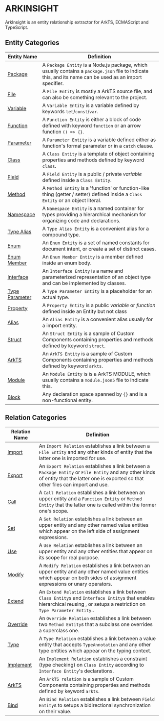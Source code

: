 # ARKINSIGHT

ArkInsight is an entity relationship extractor for ArkTS, ECMAScript and TypeScript.

## Entity Categories

| Entity Name                               | Definition                                                                                                         |
|-------------------------------------------|--------------------------------------------------------------------------------------------------------------------|
| [Package](entity/package.md) | A `Package Entity` is a Node.js package, which usually contains a `package.json` file to indicate this, and its name can be used as an import specifier. |
| [File](entity/file.md)           | A `File Entity` is mostly a ArkTS source file, and can also be something relevant to the project.                           |
| [Variable](entity/variable.md)   | A `Variable Entity` is a variable defined by keywords `let`/`const`/`var`.                                                       |
| [Function](entity/function.md)   | A `Function Entity` is either a block of code defined with keyword `function` or an arrow function `() => {}`.                   |
| [Parameter](entity/parameter.md) | A `Parameter Entity` is a variable defined either as function's formal parameter or in a `catch` clause.                         |
| [Class](entity/class.md)         | A `Class Entity` is a template of object containing properties and methods defined by keyword `class`.                           |
| [Field](entity/field.md)         | A `Field Entity` is a public / private *variable* defined inside a `Class Entity`. |
| [Method](entity/method.md)       | A `Method Entity` is a 'function' or function-like thing (getter / setter) defined inside a `Class Entity` or an object literal. |
| [Namespace](entity/namespace.md)           | A `Namespace Entity` is a named container for types providing a hierarchical mechanism for organizing code and declarations. |
| [Type Alias](entity/type-alias.md)         | A `Type Alias Entity` is a convenient alias for a compound type.                                                             |
| [Enum](entity/enum.md)                     | An `Enum Entity` is a set of named constants for document intent, or create a set of distinct cases.                         |
| [Enum Member](entity/enum-member.md)       | An `Enum Member Entity` is a member defined inside an enum body.                                                             |
| [Interface](entity/interface.md)           | An `Interface Entity` is a name and parameterized representation of an object type and can be implemented by classes.        |
| [Type Parameter](entity/type-parameter.md) | A `Type Parameter Entity` is a placeholder for an actual type.                                                               |
| [Property](entity/property.md)             | A `Property Entity` is a public *variable* or *function* defined inside an Entity but not class         |
| [Alias](entity/alias.md)                   | An `Alias Entity` is a convenient alias usually for a import entity.            |
| [Struct](entity/struct.md)                | An `Struct Entity` is a sample of Custom Components containing properties and methods defined by keyword `struct`. |
| [ArkTS](entity/arkts_new_rules_entity.md) | An `ArkTS Entity` is a sample of Custom Components containing properties and methods defined by keyword `arkts`.   |
| [Module](entity/module.md)                | An `Module Entity` is is a ArkTS MODULE, which usually contains a `module.json5` file to indicate this.            |
| [Block](entity/block.md) | Any declaration space spanned by `{}` and is a non-functional entity. |

## Relation Categories

| Relation Name                                 | Definition                                                                                                                    |
|-----------------------------------------------|-------------------------------------------------------------------------------------------------------------------------------|
| [Import](relation/import.md)     | An `Import Relation` establishes a link between a `File Entity` and any other kinds of entity that the latter one is imported for use.                                                    |
| [Export](relation/export.md)     | An `Export Relation` establishes a link between a `Package Entity` or `File Entity` and any other kinds of entity that the latter one is exported so that other files can import and use. |
| [Call](relation/call.md)         | A `Call Relation` establishes a link between an upper entity and a `Function Entity` or `Method Entity` that the latter one is called within the former one's scope.                      |
| [Set](relation/set.md)           | A `Set Relation` establishes a link between an upper entity and any other named value entities which appear on the left side of assignment expressions.                                   |
| [Use](relation/use.md)           | A `Use Relation` establishes a link between an upper entity and any other entities that appear on its scope for real purpose.                                                             |
| [Modify](relation/modify.md)     | A `Modify Relation` establishes a link between an upper entity and any other named value entities which appear on both sides of assignment expressions or unary operators.                |
| [Extend](relation/extend.md)     | An `Extend Relation` establishes a link between `Class Entity`s and `Interface Entity`s that enables hierarchical reusing , or setups a restriction on `Type Parameter Entity`..          |
| [Override](relation/override.md) | An `Override Relation` establishes a link between two `Method Entity`s that a subclass one overrides a superclass one.                                                                    |
| [Type](relation/type.md)           | A `Type Relation` establishes a link between a value entity that accepts `TypeAnnotation` and any other type entities which appear on the typing context. |
| [Implement](relation/implement.md) | An `Implement Relation` establishes a constraint (type checking) on `Class Entity` according to `Interface Entity`'s declarations.                        |
| [ArkTS](relation/arkts_new_rules_relation.md) | An `ArkTS relation` is a sample of Custom Components containing properties and methods defined by keyword `arkts`.            |
| [Bind](relation/bind.md)                      | An `Bind Relation` establishes a link between `Field Entity`s to setups a bidirectional synchronization on their value.|